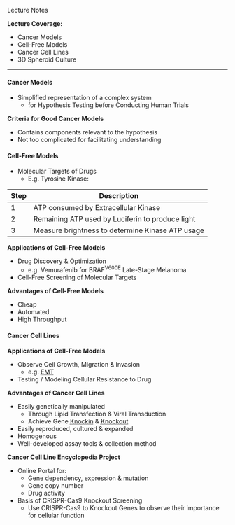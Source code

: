 Lecture Notes

**Lecture Coverage:**
- Cancer Models
- Cell-Free Models
- Cancer Cell Lines
- 3D Spheroid Culture

---
#### **Cancer Models**
- Simplified representation of a complex system
	- for Hypothesis Testing before Conducting Human Trials

**Criteria for Good Cancer Models**
- Contains components relevant to the hypothesis
- Not too complicated for facilitating understanding


#### **Cell-Free Models**
- Molecular Targets of Drugs
	- E.g. Tyrosine Kinase:

| Step | Description                                      |
| ---- | ------------------------------------------------ |
| 1    | ATP consumed by Extracellular Kinase             |
| 2    | Remaining ATP used by Luciferin to produce light |
| 3    | Measure brightness to determine Kinase ATP usage |

**Applications of Cell-Free Models**
- Drug Discovery & Optimization
	- e.g. Vemurafenib for BRAF<sup>V600E</sup> Late-Stage Melanoma
- Cell-Free Screening of Molecular Targets

**Advantages of Cell-Free Models**
- Cheap
- Automated
- High Throughput


#### **Cancer Cell Lines**
**Applications of Cell-Free Models**
- Observe Cell Growth, Migration & Invasion
	- e.g. <abbr Title="Epithelial-to-Mesenchymal Transition">EMT</abbr>
- Testing / Modeling Cellular Resistance to Drug

**Advantages of Cancer Cell Lines**
- Easily genetically manipulated
	- Through Lipid Transfection & Viral Transduction
	- Achieve Gene <abbr Title="Insertion of Exogenous Gene">Knockin</abbr> & <abbr Title="Inactivation / Deletion of Gene">Knockout</abbr>
- Easily reproduced, cultured & expanded
- Homogenous
- Well-developed assay tools & collection method

**Cancer Cell Line Encyclopedia Project**
- Online Portal for:
	- Gene dependency, expression & mutation
	- Gene copy number
	- Drug activity
- Basis of CRISPR-Cas9 Knockout Screening
	- Use CRISPR-Cas9 to Knockout Genes to observe their importance for cellular function